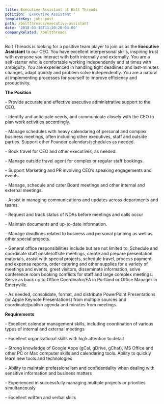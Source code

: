 ```yaml
---
title: Executive Assistant at Bolt Threads
position: 'Executive Assistant '
templateKey: jobs-post
path: /boltthreads/executive-assistant
date: '2018-03-15T11:20:20-04:00'
companyRelated: /boltthreads
---
```

Bolt Threads is looking for a positive team player to join us as the **Executive Assistant** to our CEO. You have excellent interpersonal skills, inspiring trust with everyone you interact with both internally and externally. You are a self-starter who is comfortable working independently and at times with ambiguity. You are experienced in handling tight deadlines and last-minutes changes, adapt quickly and problem solve independently. You are a natural at implementing processes for yourself to improve efficiency and productivity.

**The Position**

\- Provide accurate and effective executive administrative support to the CEO.

\- Identify and anticipate needs, and communicate closely with the CEO to plan work activities accordingly.

\- Manage schedules with heavy calendaring of personal and complex business meetings, often including other executives, staff and outside parties. Support other Founder calendars/schedules as needed.

\- Book travel for CEO and other executives, as needed.

\- Manage outside travel agent for complex or regular staff bookings.

\- Support Marketing and PR involving CEO’s speaking engagements and events.

\- Manage, schedule and cater Board meetings and other internal and external meetings.

\- Assist in managing communications and updates across departments and teams.

\- Request and track status of NDAs before meetings and calls occur

\- Maintain documents and up-to-date information.

\- Manage deadlines related to business and personal planning as well as other special projects.

\- General office responsibilities include but are not limited to: Schedule and coordinate staff onsite/offsite meetings, create and prepare presentation materials, assist with special projects, schedule travel, process payment and expense reports, order catering and other supplies for a variety of meetings and events, greet visitors, disseminate information, solve conference room booking conflicts for staff and large complex meetings. Serve as back up to Office Coordinator/EA in Portland or Office Manager in Emeryville.

\- As needed, consolidate, format, and distribute PowerPoint Presentations (or Apple Keynote Presentations) from multiple sources and coordinate/publish agenda and minutes from meetings.



**Requirements**

\- Excellent calendar management skills, including coordination of various types of internal and external meetings

\- Excellent organizational skills with high attention to detail

\- Strong knowledge of Google Apps (gCal, gDrive, gChat), MS Office and other PC or Mac computer skills and calendaring tools. Ability to quickly learn new tools and technologies

\- Ability to maintain professionalism and confidentiality when dealing with sensitive information and business matters

\- Experienced in successfully managing multiple projects or priorities simultaneously

\- Excellent written and verbal skills
